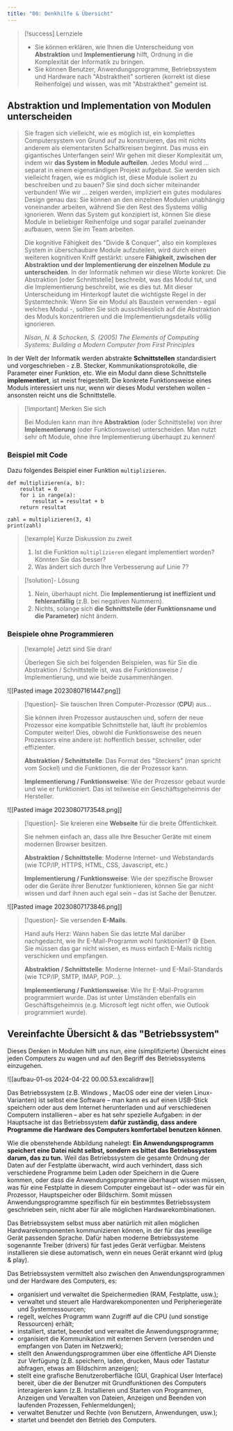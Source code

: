 ```yaml
---
title: "00: Denkhilfe & Übersicht"
---
```

> [!success] Lernziele
> 
> - Sie können erklären, wie Ihnen die Unterscheidung von **Abstraktion** und **Implementierung** hilft, Ordnung in die Komplexität der Informatik zu bringen.
> - Sie können Benutzer, Anwendungsprogramme, Betriebssystem und Hardware nach "Abstraktheit" sortieren (korrekt ist diese Reihenfolge) und wissen, was mit "Abstraktheit" gemeint ist.

## Abstraktion und Implementation von Modulen unterscheiden

> Sie fragen sich vielleicht, wie es möglich ist, ein komplettes Computersystem von Grund auf zu konstruieren, das mit nichts anderem als elementarsten Schaltkreisen beginnt. Das muss ein gigantisches Unterfangen sein! Wir gehen mit dieser Komplexität um, indem wir **das System in Module aufteilen**. Jedes Modul wird ... separat in einem eigenständigen Projekt aufgebaut. Sie werden sich vielleicht fragen, wie es möglich ist, diese Module isoliert zu beschreiben und zu bauen? Sie sind doch sicher miteinander verbunden! Wie wir ... zeigen werden, impliziert ein gutes modulares Design genau das: Sie können an den einzelnen Modulen unabhängig voneinander arbeiten, während Sie den Rest des Systems völlig ignorieren. Wenn das System gut konzipiert ist, können Sie diese Module in beliebiger Reihenfolge und sogar parallel zueinander aufbauen, wenn Sie im Team arbeiten.
> 
> Die kognitive Fähigkeit des "Divide & Conquer", also ein komplexes System in überschaubare Module aufzuteilen, wird durch einen weiteren kognitiven Kniff gestärkt: unsere **Fähigkeit, zwischen der Abstraktion und der Implementierung der einzelnen Module zu unterscheiden**. In der Informatik nehmen wir diese Worte konkret: Die Abstraktion \[oder Schnittstelle\] beschreibt, was das Modul tut, und die Implementierung beschreibt, wie es dies tut. Mit dieser Unterscheidung im Hinterkopf lautet die wichtigste Regel in der Systemtechnik: Wenn Sie ein Modul als Baustein verwenden - egal welches Modul -, sollten Sie sich ausschliesslich auf die Abstraktion des Moduls konzentrieren und die Implementierungsdetails völlig ignorieren.
> 
> *Nisan, N. & Schocken, S. (2005) The Elements of Computing Systems: Building a Modern Computer from First Principles*

In der Welt der Informatik werden abstrakte **Schnittstellen** standardisiert und vorgeschrieben - z.B. Stecker, Kommunikationsprotokolle, die Parameter einer Funktion, etc. Wie ein Modul dann diese Schnittstelle **implementiert**, ist meist freigestellt. Die konkrete Funktionsweise eines Moduls interessiert uns nur, wenn wir dieses Modul verstehen wollen - ansonsten reicht uns die Schnittstelle.


> [!important] Merken Sie sich
> 
> Bei Modulen kann man ihre **Abstraktion** (oder Schnittstelle) von ihrer **Implementierung** (oder Funktionsweise) unterscheiden. Man nutzt sehr oft Module, ohne ihre Implementierung überhaupt zu kennen!

### Beispiel mit Code

Dazu folgendes Beispiel einer Funktion `multiplizieren`.

```turtle
def multiplizieren(a, b):
	resultat = 0
	for i in range(a):
		resultat = resultat + b
	return resultat

zahl = multiplizieren(3, 4)
print(zahl)
```

> [!example] Kurze Diskussion zu zweit
> 
> 1. Ist die Funktion `multiplizieren` elegant implementiert worden? Könnten Sie das besser?
> 2. Was ändert sich durch Ihre Verbesserung auf Linie 7?

> [!solution]- Lösung
> 
> 1. Nein, überhaupt nicht. Die **Implementierung ist ineffizient und fehleranfällig** (z.B. bei negativen Nummern).
> 2. Nichts, solange sich **die Schnittstelle (der Funktionsname und die Parameter)** nicht ändern.

### Beispiele ohne Programmieren

> [!example] Jetzt sind Sie dran!
> 
> Überlegen Sie sich bei folgenden Beispielen, was für Sie die Abstraktion / Schnittstelle ist, was die Funktionsweise / Implementierung, und wie beide zusammenhängen.

![[Pasted image 20230807161447.png]]
> [!question]- Sie tauschen Ihren Computer-Prozessor (**CPU**) aus...
> 
> Sie können ihren Prozessor austauschen und, sofern der neue Prozessor eine kompatible Schnittstelle hat, läuft ihr problemlos Computer weiter! Dies, obwohl die Funktionsweise des neuen Prozessors eine andere ist: hoffentlich besser, schneller, oder effizienter.
> 
> **Abstraktion / Schnittstelle**: Das Format des "Steckers" (man spricht vom Sockel) und die Funktionen, die der Prozessor kann.
> 
> **Implementierung / Funktionsweise**: Wie der Prozessor  gebaut wurde und wie er funktioniert. Das ist teilweise ein Geschäftsgeheimnis der Hersteller.

![[Pasted image 20230807173548.png]]
> [!question]- Sie kreieren eine **Webseite** für die breite Öffentlichkeit.
>
>Sie nehmen einfach an, dass alle Ihre Besucher Geräte mit einem modernen Browser besitzen. 
>
>**Abstraktion / Schnittstelle**: Moderne Internet- und Webstandards (wie TCP/IP, HTTPS, HTML, CSS, Javascript, etc.)
>
>**Implementierung / Funktionsweise**: Wie der spezifische Browser oder die Geräte ihrer Benutzer funktionieren, können Sie gar nicht wissen und darf ihnen auch egal sein – das ist Sache der Benutzer.


![[Pasted image 20230807173846.png]]

> [!question]- Sie versenden **E-Mails**.
> 
> Hand aufs Herz: Wann haben Sie das letzte Mal darüber nachgedacht, wie Ihr E-Mail-Programm wohl funktioniert? 😅 Eben. Sie müssen das gar nicht wissen, es muss einfach E-Mails richtig verschicken und empfangen.
> 
> **Abstraktion / Schnittstelle**: Moderne Internet- und E-Mail-Standards (wie TCP/IP, SMTP, IMAP, POP...).
> 
> **Implementierung / Funktionsweise**: Wie Ihr E-Mail-Programm programmiert wurde. Das ist unter Umständen ebenfalls ein Geschäftsgeheimnis (e.g. Microsoft legt nicht offen, wie Outlook programmiert wurde).

## Vereinfachte Übersicht & das "Betriebssystem"

Dieses Denken in Modulen hilft uns nun, eine (simplifizierte) Übersicht eines jeden Computers zu wagen und auf den Begriff des Betriebssystems einzugehen.

![[aufbau-01-os 2024-04-22 00.00.53.excalidraw]]

Das Betriebssystem (z.B. Windows , MacOS oder eine der vielen Linux-Varianten) ist selbst eine Software – man kann es auf einen USB-Stick speichern oder aus dem Internet herunterladen und auf verschiedenen Computern installieren – aber es hat sehr spezielle Aufgaben: in der Hauptsache ist das Betriebssystem **dafür zuständig, dass andere Programme die Hardware des Computers komfortabel benutzen können**.

Wie die obenstehende Abbildung nahelegt: **Ein Anwendungsprogramm speichert eine Datei nicht selbst, sondern es bittet das Betriebssystem darum, das zu tun.** Weil das Betriebssystem die gesamte Ordnung der Daten auf der Festplatte überwacht, wird auch verhindert, dass sich verschiedene Programme beim Laden oder Speichern in die Quere kommen, oder dass die Anwendungsprogramme überhaupt wissen müssen, was für eine Festplatte in diesem Computer eingebaut ist – oder was für ein Prozessor, Hauptspeicher oder Bildschirm. Somit müssen Anwendungsprogramme spezifisch für ein bestimmtes Betriebssystem geschrieben sein, nicht aber für alle möglichen Hardwarekombinationen.

Das Betriebssystem selbst muss aber natürlich mit allen möglichen Hardwarekomponenten kommunizieren können, in der für das jeweilige Gerät passenden Sprache. Dafür haben moderne Betriebssysteme sogenannte Treiber (drivers) für fast jedes Gerät verfügbar. Meistens installieren sie diese automatisch, wenn ein neues Gerät erkannt wird (plug & play). 

Das Betriebssystem vermittelt also zwischen den Anwendungsprogrammen und der Hardware des Computers, es:

- organisiert und verwaltet die Speichermedien (RAM, Festplatte, usw.);
- verwaltet und steuert alle Hardwarekomponenten und Peripheriegeräte und Systemressourcen;
- regelt, welches Programm wann Zugriff auf die CPU (und sonstige Ressourcen) erhält;
- installiert, startet, beendet und verwaltet die Anwendungsprogramme;
- organisiert die Kommunikation mit externen Servern (versenden und empfangen von Daten im Netzwerk);
- stellt den Anwendungsprogrammen über eine öffentliche API Dienste zur Verfügung (z.B. speichern, laden, drucken, Maus oder Tastatur abfragen, etwas am Bildschirm anzeigen);
- stellt eine grafische Benutzeroberfläche (GUI, Graphical User Interface) bereit, über die der Benutzer mit Grundfunktionen des Computers interagieren kann (z.B. Installieren und Starten von Programmen, Anzeigen und Verwalten von Dateien, Anzeigen und Beenden von laufenden Prozessen, Fehlermeldungen);
- verwaltet Benutzer und Rechte (von Benutzern, Anwendungen, usw.);
- startet und beendet den Betrieb des Computers.

